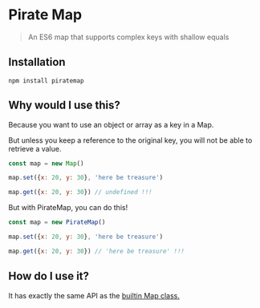 # Pirate Map

> An ES6 map that supports complex keys with shallow equals

## Installation

```shell
npm install piratemap
```

## Why would I use this?

Because you want to use an object or array as a key in a Map.

But unless you keep a reference to the original key, you will not be able to
retrieve a value.

```javascript
const map = new Map()

map.set({x: 20, y: 30}, 'here be treasure')

map.get({x: 20, y: 30}) // undefined !!!
```

But with PirateMap, you can do this!

```javascript
const map = new PirateMap()

map.set({x: 20, y: 30}, 'here be treasure')

map.get({x: 20, y: 30}) // 'here be treasure' !!!
```

## How do I use it?

It has exactly the same API as the [builtin Map class.](https://developer.mozilla.org/en/docs/Web/JavaScript/Reference/Global_Objects/Map)
